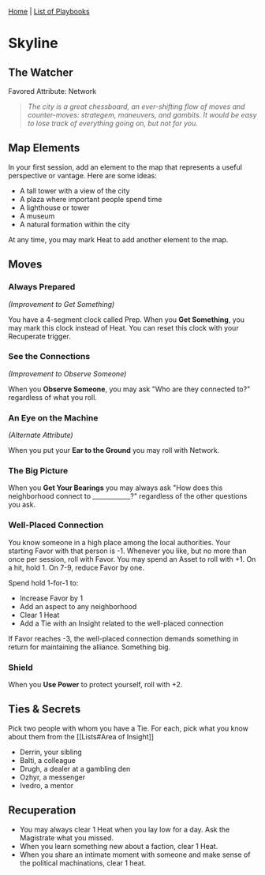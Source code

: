 [Home](../index.md) | [List of Playbooks](../index.md#Playbooks)

# Skyline
## The Watcher
Favored Attribute: Network

>*The city is a great chessboard, an ever-shifting flow of moves and counter-moves: strategem, maneuvers, and gambits. It would be easy to lose track of everything going on, but not for you.*


## Map Elements
In your first session, add an element to the map that represents a useful perspective or vantage. Here are some ideas:

- A tall tower with a view of the city
- A plaza where important people spend time
- A lighthouse or tower
- A museum
- A natural formation within the city

At any time, you may mark Heat to add another element to the map.

## Moves

### Always Prepared 
*(Improvement to Get Something)*

You have a 4-segment clock called Prep. When you **Get Something**, you may mark this clock instead of Heat. You can reset this clock with your Recuperate trigger.

### See the Connections 
*(Improvement to Observe Someone)*

When you **Observe Someone**, you may ask "Who are they connected to?" regardless of what you roll.

### An Eye on the Machine 
*(Alternate Attribute)*

When you put your **Ear to the Ground** you may roll with Network.

### The Big Picture
When you **Get Your Bearings** you may always ask "How does this neighborhood connect to ____________?" regardless of the other questions you ask.

### Well-Placed Connection
You know someone in a high place among the local authorities. Your starting Favor with that person is -1. Whenever you like, but no more than once per session, roll with Favor. You may spend an Asset to roll with +1. On a hit, hold 1. On 7-9, reduce Favor by one.

Spend hold 1-for-1 to:
- Increase Favor by 1 
- Add an aspect to any neighborhood
- Clear 1 Heat
- Add a Tie with an Insight related to the well-placed connection

If Favor reaches -3, the well-placed connection demands something in return for maintaining the alliance. Something big.

### Shield
When you **Use Power** to protect yourself, roll with +2.

## Ties & Secrets
Pick two people with whom you have a Tie. For each, pick what you know about them from the [[Lists#Area of Insight]]
- Derrin, your sibling
- Balti, a colleague
- Drugh, a dealer at a gambling den
- Ozhyr, a messenger
- Ivedro, a mentor
 
## Recuperation
- You may always clear 1 Heat when you lay low for a day. Ask the Magistrate what you missed.
- When you learn something new about a faction, clear 1 Heat.
- When you share an intimate moment with someone and make sense of the political machinations, clear 1 heat.
